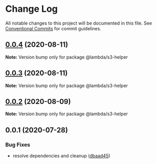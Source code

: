 # Change Log

All notable changes to this project will be documented in this file.
See [Conventional Commits](https://conventionalcommits.org) for commit guidelines.

## [0.0.4](https://git-codecommit.us-west-2.amazonaws.com/v1/repos/Deathstar/compare/@lambda/s3-helper@0.0.3...@lambda/s3-helper@0.0.4) (2020-08-11)

**Note:** Version bump only for package @lambda/s3-helper





## [0.0.3](https://git-codecommit.us-west-2.amazonaws.com/v1/repos/Deathstar/compare/@lambda/s3-helper@0.0.2...@lambda/s3-helper@0.0.3) (2020-08-11)

**Note:** Version bump only for package @lambda/s3-helper





## [0.0.2](https://git-codecommit.us-west-2.amazonaws.com/v1/repos/Deathstar/compare/@lambda/s3-helper@0.0.1...@lambda/s3-helper@0.0.2) (2020-08-09)

**Note:** Version bump only for package @lambda/s3-helper





## 0.0.1 (2020-07-28)


### Bug Fixes

* resolve dependencies and cleanup ([dbaad45](https://git-codecommit.us-west-2.amazonaws.com/v1/repos/Deathstar/commits/dbaad4561a93bfaf50b7246fd5a048912059df4f))
